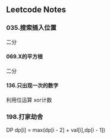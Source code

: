 ## Leetcode Notes


### 035.搜索插入位置

二分


#### 069.X的平方根

二分

#### 136.只出现一次的数字

利用位运算 xor计数







### 198.打家劫舍

DP 
dp[i] = max(dp[i - 2] + val[i],dp[i - 1])

